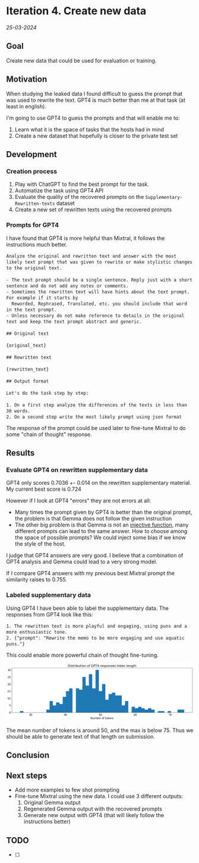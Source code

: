 # Iteration 4. Create new data

_25-03-2024_

<!---
The work is done using short iterations. Each iteration needs to have a very
clear goal. This allows to gain greater knowledge of the problem on each iteration.
--->

## Goal

Create new data that could be used for evaluation or training.

## Motivation

When studying the leaked data I found difficult to guess the prompt that was used to rewrite the text. GPT4 is much better than me at that task (at least in english).

I'm going to use GPT4 to guess the prompts and that will enable me to:

1. Learn what it is the space of tasks that the hosts had in mind
2. Create a new dataset that hopefully is closer to the private test set

## Development

### Creation process

1. Play with ChatGPT to find the best prompt for the task.
2. Automatize the task using GPT4 API
3. Evaluate the quality of the recovered prompts on the `Supplementary-Rewritten-texts` dataset
4. Create a new set of rewritten texts using the recovered prompts

### Prompts for GPT4

I have found that GPT4 is more helpful than Mixtral, it follows the instructions much better.

```
Analyze the original and rewritten text and answer with the most likely text prompt that was given to rewrite or make stylistic changes to the original text.

- The text prompt should be a single sentence. Reply just with a short sentence and do not add any notes or comments.
- Sometimes the rewritten text will have hints about the text prompt. For example if it starts by
  Reworded, Rephrased, Translated, etc. you should include that word in the text prompt.
- Unless necessary do not make reference to details in the original text and keep the text prompt abstract and generic.

## Original text

{original_text}

## Rewritten text

{rewritten_text}

## Output format

Let's do the task step by step:

1. On a first step analyze the differences of the texts in less than 30 words.
2. On a second step write the most likely prompt using json format
```

The response of the prompt could be used later to fine-tune Mixtral to do some "chain of thought" response.

## Results

### Evaluate GPT4 on rewritten supplementary data

GPT4 only scores 0.7036 +- 0.014 on the rewritten supplementary material. My current best score is 0.724

However if I look at GPT4 "errors" they are not errors at all:

- Many times the prompt given by GPT4 is better than the original prompt, the problem is that Gemma does not follow the given instruction
- The other big problem is that Gemma is not an [injective function](https://en.wikipedia.org/wiki/Injective_function), many different prompts can lead to the same answer. How to choose among the space of possible prompts? We could inject some
bias if we know the style of the host.

I judge that GPT4 answers are very good. I believe that a combination of GPT4 analysis and Gemma could lead to a very strong model.

If I compare GPT4 answers with my previous best Mixtral prompt the similarity raises to 0.755.

### Labeled supplementary data

Using GPT4 I have been able to label the supplementary data. The responses from GPT4 look like this:

```
1. The rewritten text is more playful and engaging, using puns and a more enthusiastic tone.
2. {"prompt": "Rewrite the memo to be more engaging and use aquatic puns."}
```

This could enable more powerful chain of thought fine-tuning.

![gpt4_responses_token_length](res/gpt4_responses_token_length.png)

The mean number of tokens is around 50, and the max is below 75. Thus we should be able to generate text of that length on submission.

## Conclusion

## Next steps

- Add more examples to few shot prompting
- Fine-tune Mixtral using the new data. I could use 3 different outputs:
  1. Original Gemma output
  2. Regenerated Gemma output with the recovered prompts
  3. Generate new output with GPT4 (that will likely follow the instructions better)

## TODO

- [ ]

